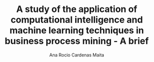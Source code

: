 ---
paperId: 29
author: Ana Rocio Cardenas Maita
publicationauthor: Cardenas Maita, A. R.
title: A study of the application of computational intelligence and machine learning techniques in business process mining - A brief
pdf: Poster_Ana_CardenasV2
poster: Poster_Ana_Cardenas
alt: --
type: Poster
topic: Applications
link: http://localhost:4000/papers/icml/2019/pdf/Poster_Ana_CardenasV2.pdf
conference: icml
year: 2019
tags: icml-2019
location: California, USA
---
